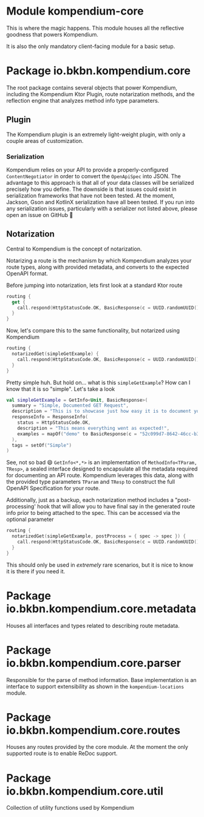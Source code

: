 # Module kompendium-core

This is where the magic happens. This module houses all the reflective goodness that powers Kompendium.

It is also the only mandatory client-facing module for a basic setup.

# Package io.bkbn.kompendium.core

The root package contains several objects that power Kompendium, including the Kompendium Ktor Plugin, route
notarization methods, and the reflection engine that analyzes method info type parameters.

## Plugin

The Kompendium plugin is an extremely light-weight plugin, with only a couple areas of customization.

### Serialization

Kompendium relies on your API to provide a properly-configured `ContentNegotiator` in order to convert the `OpenApiSpec`
into JSON. The advantage to this approach is that all of your data classes will be serialized precisely how you define.
The downside is that issues could exist in serialization frameworks that have not been tested. At the moment, Jackson,
Gson and KotlinX serialization have all been tested. If you run into any serialization issues, particularly with a
serializer not listed above, please open an issue on GitHub 🙏

## Notarization

Central to Kompendium is the concept of notarization.

Notarizing a route is the mechanism by which Kompendium analyzes your route types, along with provided metadata, and
converts to the expected OpenAPI format.

Before jumping into notarization, lets first look at a standard Ktor route

```kotlin
routing {
  get {
    call.respond(HttpStatusCode.OK, BasicResponse(c = UUID.randomUUID().toString()))
  }
}
```

Now, let's compare this to the same functionality, but notarized using Kompendium

```kotlin
routing {
  notarizedGet(simpleGetExample) {
    call.respond(HttpStatusCode.OK, BasicResponse(c = UUID.randomUUID().toString()))
  }
}
```

Pretty simple huh. But hold on... what is this `simpleGetExample`? How can I know that it is so "simple". Let's take a
look

```kotlin
val simpleGetExample = GetInfo<Unit, BasicResponse>(
  summary = "Simple, Documented GET Request",
  description = "This is to showcase just how easy it is to document your Ktor API!",
  responseInfo = ResponseInfo(
    status = HttpStatusCode.OK,
    description = "This means everything went as expected!",
    examples = mapOf("demo" to BasicResponse(c = "52c099d7-8642-46cc-b34e-22f39b923cf4"))
  ),
  tags = setOf("Simple")
)
```

See, not so bad 😄 `GetInfo<*,*>` is an implementation of `MethodInfo<TParam, TResp>`, a sealed interface designed to
encapsulate all the metadata required for documenting an API route. Kompendium leverages this data, along with the
provided type parameters `TParam` and `TResp` to construct the full OpenAPI Specification for your route.

Additionally, just as a backup, each notarization method includes a "post-processing' hook that will allow you to have
final say in the generated route info prior to being attached to the spec. This can be accessed via the optional
parameter

```kotlin
routing {
  notarizedGet(simpleGetExample, postProcess = { spec -> spec }) {
    call.respond(HttpStatusCode.OK, BasicResponse(c = UUID.randomUUID().toString()))
  }
}
```

This should only be used in _extremely_ rare scenarios, but it is nice to know it is there if you need it.

# Package io.bkbn.kompendium.core.metadata

Houses all interfaces and types related to describing route metadata.

# Package io.bkbn.kompendium.core.parser

Responsible for the parse of method information. Base implementation is an interface to support extensibility as shown
in the `kompendium-locations` module.

# Package io.bkbn.kompendium.core.routes

Houses any routes provided by the core module.  At the moment the only supported route is to enable ReDoc support.

# Package io.bkbn.kompendium.core.util

Collection of utility functions used by Kompendium
